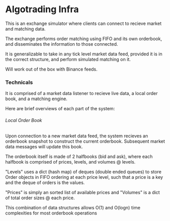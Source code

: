 # Algotrading Infra

This is an exchange simulator where clients can connect to recieve market and matching data.

The exchange performs order matching using FIFO and its own orderbook, and disseminates the information to those connected.

It is generalizable to take in any tick level market data feed, provided it is in the correct structure, and perform simulated matching on it.

Will work out of the box with Binance feeds.

### Technicals

It is comprised of a market data listener to recieve live data, a local order book, and a matching engine.

Here are brief overviews of each part of the system:

###### Local Order Book

Upon connection to a new market data feed, the system recieves an orderbook snapshot to construct the current orderbook. Subsequent market data messages will update this book.

The orderbook itself is made of 2 halfbooks (bid and ask), where each halfbook is comprised of prices, levels, and volumes @ levels.

"Levels" uses a dict (hash map) of deques (double ended queues) to store Order objects in FIFO ordering at each price level, such that a price is a key and the deque of orders is the values.

"Prices" is simply an sorted list of available prices and "Volumes" is a dict of total order sizes @ each price.

This combination of data structures allows O(1) and O(logn) time complexities for most orderbook operations
